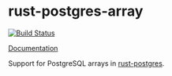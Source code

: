 # rust-postgres-array
[![Build Status](https://travis-ci.org/sfackler/rust-postgres-array.svg?branch=master)](https://travis-ci.org/sfackler/rust-postgres-array)

[Documentation](https://sfackler.github.io/rust-postgres-array/doc/v0.7.0/postgres_array)

Support for PostgreSQL arrays in [rust-postgres](https://github.com/sfackler/rust-postgres).
